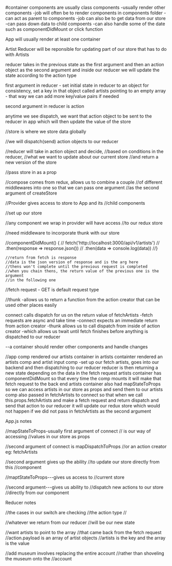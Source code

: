 #container components are usually class components
    -usually render other components
    -job will often be to render components in components folder
    -can act as parent to components
    -job can also be to get data from our store
    -can pass down data to child compoents
    -can also handle some of the date such as componentDidMount or click function

App will usually render at least one container

Artist Reducer will be reponsible for updating part of our store that has to do with Artists

reducer takes in the previous state as the first argument and then an action object as the second argument and inside our reducer we will update the state according to the action type

first argument in reducer - set initial state in reducer to an object for consistency, set a key in that object called artists pointing to an empty array - that way we can add more key/value pairs if needed

second argument in reducer is action

anytime we see dispatch, we want that action object to be sent to the reducer in app which will then update the value of the store

//store is where we store data globally

//we will dispatch(send) action objects to our reducer

//reducer will take in action object and decide, 
//based on conditions in the reducer,
//what we want to update about our current store 
//and return a new version of the store

//pass store in as a prop

//compose comes from redux, allows us to combine a couple 
//of different middlewares into one so that we can pass one argument
//as the second argument of createStore

//Provider gives access to store to App and its
//child components

//set up our store

//any component we wrap in provider will have access
//to our redux store

//need middleware to incorporate thunk with our store

//componentDidMount() {
  //  fetch('http://localhost:3000/api/v1/artists')
  //  .then(response => response.json()) 
  //  .then(data => console.log(data)) 
  //}

    //return from fetch is response
    //data is the json version of response and is the arg here
    //thens won't complete until the previous request is completed
    //when you chain thens, the return value of the previous one is the argument
    //in the following one

  //fetch request - GET is default request type

//thunk
    -allows us to return a function
        from the action creator
        that can be used other places
        easily

connect calls dispatch for us on the 
    return value of fetchArtists
    -fetch requests are async and    take time
    -connect expects an immediate return from action creator
    -thunk allows us to call dispatch
        from inside of action creator
    -which allows us twait            until fetch finishes before anything      is   dispatched to our reducer


--a container should render other components and handle changes 

//app comp rendered our artists container
    in artists containter rendered an
    artists comp and artist input comp
    -set up our fetch artists, goes into our backend and then dispatching to 
    our reducer
    reducer is then returning a new state 
    depending on the data in the fetch 
    request
    artists container has componentDidMount
    so that every time the comp mounts it will make that fetch request to the back end
    artists container also had mapStateToProps so we can access artists in our store as props and send 
    them to our artists comp
    also passed in fetchArtists to connect
    so that when we call this.props.fetchArtists and make a fetch request
    and return dispatch and send that action to our reducer it will update our
    redux store which would not happen if we did not pass in fetchArtists as the second argument

App.js notes

//mapStateToProps-usually first argument of connect
// is our way of accessing
//values in our store as props

//second argument of connect is mapDispatchToProps
//or an action creator eg: fetchArtists

//second argument gives up the ability
//to update our store directly from this
//component

//maptStateToProps---gives us access to 
//current store

//second argument---gives us ability to 
//dispatch new actions to our store
//directly from our component

Reducer notes


//the cases in our switch are checking 
//the action type
//

//whatever we return from our reducer
//will be our new state

//want artists to point to the array 
//that came back from the fetch request
//action.payload is an array of artist objects
//artists is the key and the array is the value

//add museum involves replacing the entire account
//rather than shoveling the museum onto the 
//account





